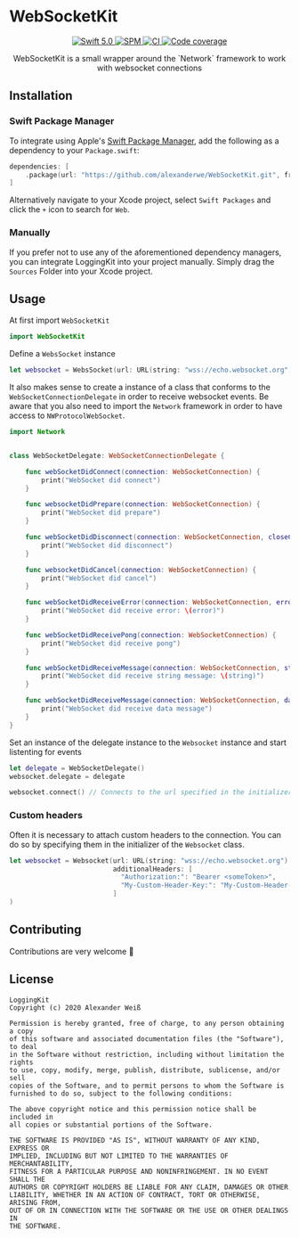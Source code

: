 # WebSocketKit

<p align="center">
    <a href="https://developer.apple.com/swift/">
      <img src="https://img.shields.io/badge/Swift-5.0-orange.svg?style=flat" alt="Swift 5.0">
   </a>
   <a href="https://github.com/apple/swift-package-manager">
      <img src="https://img.shields.io/badge/Swift%20Package%20Manager-compatible-brightgreen.svg" alt="SPM">
   </a>

   <a href="https://github.com/alexanderwe/LoggingKit">
      <img src="https://github.com/alexanderwe/WebSocketKit/workflows/CI/badge.svg" alt="CI">
   </a>
   <a href="https://codecov.io/gh/alexanderwe/WebSocketKit">
        <img src="https://codecov.io/gh/alexanderwe/WebSocketKit/branch/main/graph/badge.svg?token=zNmgmMp5zB" alt="Code coverage">
   </a>
</p>

<p align="center">
    WebSocketKit is a small wrapper around the `Network` framework to work with websocket connections
</p>

## Installation

### Swift Package Manager

To integrate using Apple's [Swift Package Manager](https://swift.org/package-manager/), add the following as a dependency to your `Package.swift`:

```swift
dependencies: [
    .package(url: "https://github.com/alexanderwe/WebSocketKit.git", from: "1.0.0")
]
```

Alternatively navigate to your Xcode project, select `Swift Packages` and click the `+` icon to search for `Web`.

### Manually

If you prefer not to use any of the aforementioned dependency managers, you can integrate LoggingKit into your project manually. Simply drag the `Sources` Folder into your Xcode project.

## Usage

At first import `WebSocketKit`

```swift
import WebSocketKit
```

Define a `WebsSocket` instance

```swift
let websocket = WebsSocket(url: URL(string: "wss://echo.websocket.org")!)
```

It also makes sense to create a instance of a class that conforms to the `WebSocketConnectionDelegate` in order to receive websocket events. Be aware that you also need to import the `Network` framework in order to have access to `NWProtocolWebSocket`.

```swift
import Network


class WebSocketDelegate: WebSocketConnectionDelegate {

    func webSocketDidConnect(connection: WebSocketConnection) {
        print("WebSocket did connect")
    }

    func websocketDidPrepare(connection: WebSocketConnection) {
        print("WebSocket did prepare")
    }

    func webSocketDidDisconnect(connection: WebSocketConnection, closeCode: NWProtocolWebSocket.CloseCode, reason: Data?) {
        print("WebSocket did disconnect")
    }

    func websocketDidCancel(connection: WebSocketConnection) {
        print("WebSocket did cancel")
    }

    func webSocketDidReceiveError(connection: WebSocketConnection, error: Error) {
        print("WebSocket did receive error: \(error)")
    }

    func webSocketDidReceivePong(connection: WebSocketConnection) {
        print("WebSocket did receive pong")
    }

    func webSocketDidReceiveMessage(connection: WebSocketConnection, string: String) {
        print("WebSocket did receive string message: \(string)")
    }

    func webSocketDidReceiveMessage(connection: WebSocketConnection, data: Data) {
        print("WebSocket did receive data message")
    }
}
```

Set an instance of the delegate instance to the `Websocket` instance and start listenting for events

```swift
let delegate = WebSocketDelegate()
websocket.delegate = delegate

websocket.connect() // Connects to the url specified in the initializer and listens for messages
```

### Custom headers

Often it is necessary to attach custom headers to the connection. You can do so by specifying them in the initializer of the `Websocket` class.

```swift
let websocket = Websocket(url: URL(string: "wss://echo.websocket.org")!,
                          additionalHeaders: [
                            "Authorization:": "Bearer <someToken>",
                            "My-Custom-Header-Key:": "My-Custom-Header-Value"
                          ]
)
```

## Contributing

Contributions are very welcome 🙌

## License

```
LoggingKit
Copyright (c) 2020 Alexander Weiß

Permission is hereby granted, free of charge, to any person obtaining a copy
of this software and associated documentation files (the "Software"), to deal
in the Software without restriction, including without limitation the rights
to use, copy, modify, merge, publish, distribute, sublicense, and/or sell
copies of the Software, and to permit persons to whom the Software is
furnished to do so, subject to the following conditions:

The above copyright notice and this permission notice shall be included in
all copies or substantial portions of the Software.

THE SOFTWARE IS PROVIDED "AS IS", WITHOUT WARRANTY OF ANY KIND, EXPRESS OR
IMPLIED, INCLUDING BUT NOT LIMITED TO THE WARRANTIES OF MERCHANTABILITY,
FITNESS FOR A PARTICULAR PURPOSE AND NONINFRINGEMENT. IN NO EVENT SHALL THE
AUTHORS OR COPYRIGHT HOLDERS BE LIABLE FOR ANY CLAIM, DAMAGES OR OTHER
LIABILITY, WHETHER IN AN ACTION OF CONTRACT, TORT OR OTHERWISE, ARISING FROM,
OUT OF OR IN CONNECTION WITH THE SOFTWARE OR THE USE OR OTHER DEALINGS IN
THE SOFTWARE.
```
